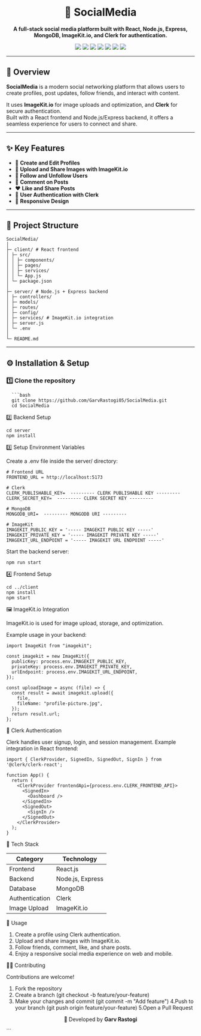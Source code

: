 <h1 align="center">📱 SocialMedia</h1>

<p align="center">
  <b>A full-stack social media platform built with React, Node.js, Express, MongoDB, ImageKit.io, and Clerk for authentication.</b>
</p>

<p align="center">
  <img src="https://img.shields.io/badge/Frontend-React-blue?style=flat-square" />
  <img src="https://img.shields.io/badge/Backend-Node.js-green?style=flat-square" />
  <img src="https://img.shields.io/badge/Database-MongoDB-brightgreen?style=flat-square" />
  <img src="https://img.shields.io/badge/Images-ImageKit.io-orange?style=flat-square" />
  <img src="https://img.shields.io/badge/Auth-Clerk-purple?style=flat-square" />
  <img src="https://img.shields.io/badge/Version-1.0.0-blueviolet?style=flat-square" />
  <img src="https://img.shields.io/badge/License-MIT-lightgrey?style=flat-square" />
</p>

---

## 🚀 Overview  
**SocialMedia** is a modern social networking platform that allows users to create profiles, post updates, follow friends, and interact with content.  

It uses **ImageKit.io** for image uploads and optimization, and **Clerk** for secure authentication.  
Built with a React frontend and Node.js/Express backend, it offers a seamless experience for users to connect and share.

---

## ✨ Key Features  
- 📝 **Create and Edit Profiles**  
- 📸 **Upload and Share Images with ImageKit.io**  
- 🔄 **Follow and Unfollow Users**  
- 💬 **Comment on Posts**  
- ❤️ **Like and Share Posts**  
- 🔐 **User Authentication with Clerk**  
- 📱 **Responsive Design**  

---

## 🧩 Project Structure  
    SocialMedia/
    │
    ├─ client/ # React frontend
    │ ├─ src/
    │ │ ├─ components/
    │ │ ├─ pages/
    │ │ ├─ services/
    │ │ └─ App.js
    │ └─ package.json
    │
    ├─ server/ # Node.js + Express backend
    │ ├─ controllers/
    │ ├─ models/
    │ ├─ routes/
    │ ├─ config/
    │ ├─ services/ # ImageKit.io integration
    │ ├─ server.js
    │ └─ .env
    │
    └─ README.md

  
---

## ⚙️ Installation & Setup  

### 1️⃣ Clone the repository  
      ```bash
      git clone https://github.com/GarvRastogi05/SocialMedia.git
      cd SocialMedia
      
2️⃣ Backend Setup

    cd server
    npm install

3️⃣ Setup Environment Variables

Create a .env file inside the server/ directory:

    # Frontend URL
    FRONTEND_URL = http://localhost:5173
    
    # Clerk
    CLERK_PUBLISHABLE_KEY=  --------- CLERK PUBLISHABLE KEY ---------
    CLERK_SECRET_KEY=  --------- CLERK SECRET KEY ---------
    
    # MongoDB
    MONGODB_URI=  --------- MONGODB URI ---------
    
    # ImageKit
    IMAGEKIT_PUBLIC_KEY = '----- IMAGEKIT PUBLIC KEY -----'
    IMAGEKIT_PRIVATE_KEY = '----- IMAGEKIT PRIVATE KEY -----'
    IMAGEKIT_URL_ENDPOINT = '----- IMAGEKIT URL ENDPOINT -----'


Start the backend server:

    npm run start

4️⃣ Frontend Setup

    cd ../client
    npm install
    npm start

🖼️ ImageKit.io Integration

ImageKit.io is used for image upload, storage, and optimization.

Example usage in your backend:

    import ImageKit from "imagekit";
    
    const imagekit = new ImageKit({
      publicKey: process.env.IMAGEKIT_PUBLIC_KEY,
      privateKey: process.env.IMAGEKIT_PRIVATE_KEY,
      urlEndpoint: process.env.IMAGEKIT_URL_ENDPOINT,
    });
    
    const uploadImage = async (file) => {
      const result = await imagekit.upload({
        file,
        fileName: "profile-picture.jpg",
      });
      return result.url;
    };

🔐 Clerk Authentication

Clerk handles user signup, login, and session management.
Example integration in React frontend:

    import { ClerkProvider, SignedIn, SignedOut, SignIn } from '@clerk/clerk-react';
    
    function App() {
      return (
        <ClerkProvider frontendApi={process.env.CLERK_FRONTEND_API}>
          <SignedIn>
            <Dashboard />
          </SignedIn>
          <SignedOut>
            <SignIn />
          </SignedOut>
        </ClerkProvider>
      );
    }

🧠 Tech Stack

| Category       | Technology       |
| -------------- | ---------------- |
| Frontend       | React.js         |
| Backend        | Node.js, Express |
| Database       | MongoDB          |
| Authentication | Clerk            |
| Image Upload   | ImageKit.io      |



🧪 Usage

1. Create a profile using Clerk authentication.
2. Upload and share images with ImageKit.io.
3. Follow friends, comment, like, and share posts.
4. Enjoy a responsive social media experience on web and mobile.

👨‍💻 Contributing

Contributions are welcome!
1. Fork the repository
2. Create a branch (git checkout -b feature/your-feature)
3. Make your changes and commit (git commit -m "Add feature")
4.Push to your branch (git push origin feature/your-feature)
5.Open a Pull Request

<p align="center">💙 Developed by <b>Garv Rastogi</b></p> ```
